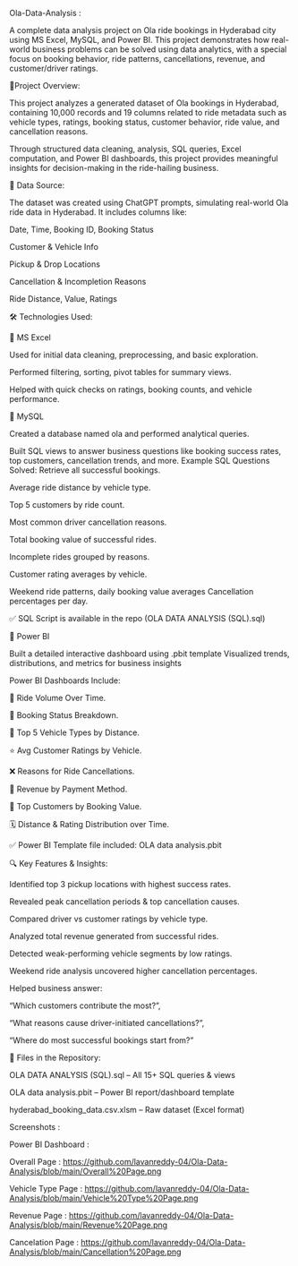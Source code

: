 Ola-Data-Analysis :

A complete data analysis project on Ola ride bookings in Hyderabad city using MS Excel, MySQL, and Power BI. This project demonstrates how real-world business problems can be solved using data analytics, with a special focus on booking behavior, ride patterns, cancellations, revenue, and customer/driver ratings.

📝Project Overview:

This project analyzes a generated dataset of Ola bookings in Hyderabad, containing 10,000 records and 19 columns related to ride metadata such as vehicle types, ratings, booking status, customer behavior, ride value, and cancellation reasons.

Through structured data cleaning, analysis, SQL queries, Excel computation, and Power BI dashboards, this project provides meaningful insights for decision-making in the ride-hailing business.

📂 Data Source:

The dataset was created using ChatGPT prompts, simulating real-world Ola ride data in Hyderabad. It includes columns like:

Date, Time, Booking ID, Booking Status

Customer & Vehicle Info

Pickup & Drop Locations

Cancellation & Incompletion Reasons

Ride Distance, Value, Ratings

🛠️ Technologies Used:

📌 MS Excel

Used for initial data cleaning, preprocessing, and basic exploration.

Performed filtering, sorting, pivot tables for summary views.

Helped with quick checks on ratings, booking counts, and vehicle performance.

📌 MySQL

Created a database named ola and performed analytical queries.

Built SQL views to answer business questions like booking success rates, top customers, cancellation trends, and more.
Example SQL Questions Solved:
Retrieve all successful bookings. 

Average ride distance by vehicle type.

Top 5 customers by ride count.

Most common driver cancellation reasons.

Total booking value of successful rides.

Incomplete rides grouped by reasons.

Customer rating averages by vehicle.

Weekend ride patterns, daily booking value averages
Cancellation percentages per day.


✅ SQL Script is available in the repo (OLA DATA ANALYSIS (SQL).sql)

📌 Power BI

Built a detailed interactive dashboard using .pbit template
Visualized trends, distributions, and metrics for business insights

Power BI Dashboards Include:

📅 Ride Volume Over Time.

📌 Booking Status Breakdown.

🚗 Top 5 Vehicle Types by Distance.

⭐ Avg Customer Ratings by Vehicle.

❌ Reasons for Ride Cancellations.

💸 Revenue by Payment Method.

👥 Top Customers by Booking Value.

🗓️ Distance & Rating Distribution over Time.

✅ Power BI Template file included: OLA data analysis.pbit

🔍 Key Features & Insights:

Identified top 3 pickup locations with highest success rates.

Revealed peak cancellation periods & top cancellation causes.

Compared driver vs customer ratings by vehicle type.

Analyzed total revenue generated from successful rides.

Detected weak-performing vehicle segments by low ratings.

Weekend ride analysis uncovered higher cancellation percentages.

Helped business answer:

“Which customers contribute the most?”,

“What reasons cause driver-initiated cancellations?”,

“Where do most successful bookings start from?”

📁 Files in the Repository:

OLA DATA ANALYSIS (SQL).sql – All 15+ SQL queries & views

OLA data analysis.pbit – Power BI report/dashboard template

hyderabad_booking_data.csv.xlsm – Raw dataset (Excel format)

Screenshots :

Power BI Dashboard :

Overall Page : https://github.com/lavanreddy-04/Ola-Data-Analysis/blob/main/Overall%20Page.png

Vehicle Type Page : https://github.com/lavanreddy-04/Ola-Data-Analysis/blob/main/Vehicle%20Type%20Page.png

Revenue Page : https://github.com/lavanreddy-04/Ola-Data-Analysis/blob/main/Revenue%20Page.png

Cancelation Page : https://github.com/lavanreddy-04/Ola-Data-Analysis/blob/main/Cancellation%20Page.png
